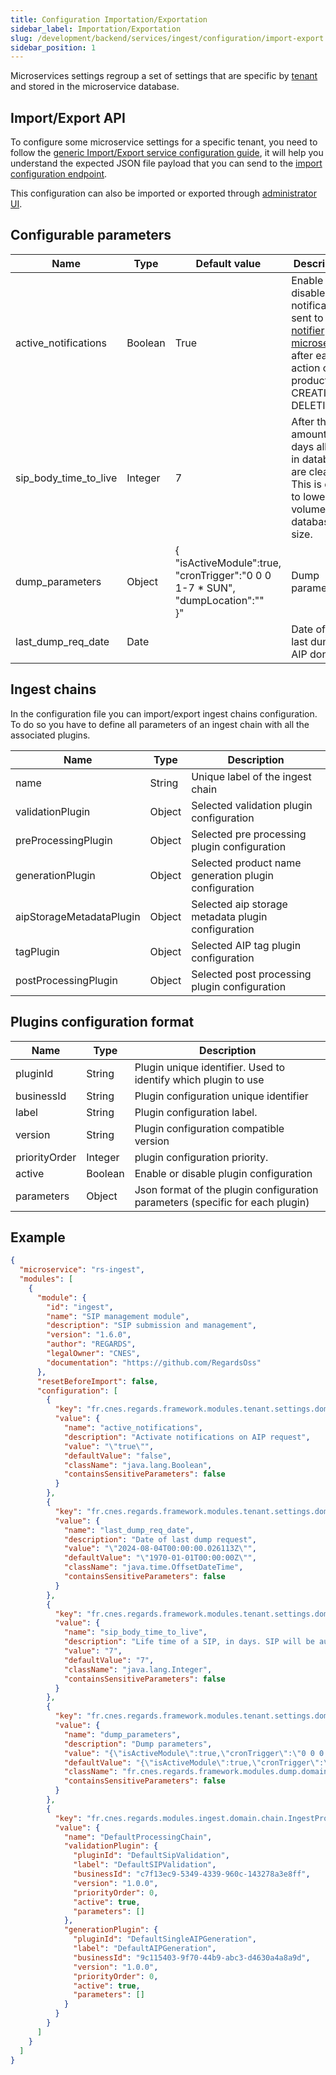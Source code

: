 ```yaml
---
title: Configuration Importation/Exportation
sidebar_label: Importation/Exportation
slug: /development/backend/services/ingest/configuration/import-export
sidebar_position: 1
---
```



Microservices settings regroup a set of settings that are specific by [tenant](../../../concepts/03-multitenant.md)
and stored in the microservice database.

## Import/Export API

To configure some microservice settings for a specific tenant, you need to follow the [generic Import/Export service
configuration guide](../../common/import-export-configuration.md), it will help you understand the expected JSON
file payload that you can send to the
[import configuration endpoint](../api-guides/rest/api-swagger.mdx#tag/module-manager-controller/operation/importConfiguration).

This configuration can also be imported or exported
through [administrator UI](../../../../user-documentation/2-project-configuration/microservices.md).

## Configurable parameters

| Name                  | Type    | Default value                                                                                  | Description                                                                                                                                            |
|-----------------------|---------|------------------------------------------------------------------------------------------------|--------------------------------------------------------------------------------------------------------------------------------------------------------|
| active_notifications  | Boolean | True                                                                             <br/>         | Enable or disable notifications sent to [notifier microservice](../../../services/notifier/overview.md) after each action on a product CREATION, DELETION, .. |
| sip_body_time_to_live | Integer | 7                                                                                              | After this amount of days all SIP in database are cleared. This is done to lower the volume the database size.                                         |
| dump_parameters       | Object  | {<br/>"isActiveModule":true,<br/>"cronTrigger":"0 0 0 1-7 * SUN",<br/>"dumpLocation":""<br/>}" | Dump parameters.                                                                                                                                       |
| last_dump_req_date    | Date    |                                                                                                | Date of the last dump of AIP done                                                                                                                      

## Ingest chains

In the configuration file you can import/export ingest chains configuration. To do so you have to define all parameters
of an ingest chain with all the associated plugins.

| Name                     | Type   | Description                                           |
|--------------------------|--------|-------------------------------------------------------|
| name                     | String | Unique label of the ingest chain                      |
| validationPlugin         | Object | Selected validation plugin configuration              |
| preProcessingPlugin      | Object | Selected pre processing plugin configuration          |
| generationPlugin         | Object | Selected product name generation plugin configuration |
| aipStorageMetadataPlugin | Object | Selected aip storage metadata plugin configuration    |
| tagPlugin                | Object | Selected AIP tag  plugin configuration                |
| postProcessingPlugin     | Object | Selected post processing plugin configuration         |

## Plugins configuration format

| Name          | Type    | Description                                                                   |
|---------------|---------|-------------------------------------------------------------------------------|
| pluginId      | String  | Plugin unique identifier. Used to identify which plugin to use                |
| businessId    | String  | Plugin configuration unique identifier                                        |
| label         | String  | Plugin configuration label.                                                   |
| version       | String  | Plugin configuration compatible version                                       |
| priorityOrder | Integer | plugin configuration priority.                                                |
| active        | Boolean | Enable or disable plugin configuration                                        |
| parameters    | Object  | Json format of the plugin configuration parameters (specific for each plugin) | 

## Example

```json title='rs-ingest configuration file example'
{
  "microservice": "rs-ingest",
  "modules": [
    {
      "module": {
        "id": "ingest",
        "name": "SIP management module",
        "description": "SIP submission and management",
        "version": "1.6.0",
        "author": "REGARDS",
        "legalOwner": "CNES",
        "documentation": "https://github.com/RegardsOss"
      },
      "resetBeforeImport": false,
      "configuration": [
        {
          "key": "fr.cnes.regards.framework.modules.tenant.settings.domain.DynamicTenantSetting",
          "value": {
            "name": "active_notifications",
            "description": "Activate notifications on AIP request",
            "value": "\"true\"",
            "defaultValue": "false",
            "className": "java.lang.Boolean",
            "containsSensitiveParameters": false
          }
        },
        {
          "key": "fr.cnes.regards.framework.modules.tenant.settings.domain.DynamicTenantSetting",
          "value": {
            "name": "last_dump_req_date",
            "description": "Date of last dump request",
            "value": "\"2024-08-04T00:00:00.026113Z\"",
            "defaultValue": "\"1970-01-01T00:00:00Z\"",
            "className": "java.time.OffsetDateTime",
            "containsSensitiveParameters": false
          }
        },
        {
          "key": "fr.cnes.regards.framework.modules.tenant.settings.domain.DynamicTenantSetting",
          "value": {
            "name": "sip_body_time_to_live",
            "description": "Life time of a SIP, in days. SIP will be automatically removed at the term.",
            "value": "7",
            "defaultValue": "7",
            "className": "java.lang.Integer",
            "containsSensitiveParameters": false
          }
        },
        {
          "key": "fr.cnes.regards.framework.modules.tenant.settings.domain.DynamicTenantSetting",
          "value": {
            "name": "dump_parameters",
            "description": "Dump parameters",
            "value": "{\"isActiveModule\":true,\"cronTrigger\":\"0 0 0 1-7 * SUN\",\"dumpLocation\":\"\"}",
            "defaultValue": "{\"isActiveModule\":true,\"cronTrigger\":\"0 0 0 1-7 * SUN\",\"dumpLocation\":\"\"}",
            "className": "fr.cnes.regards.framework.modules.dump.domain.DumpParameters",
            "containsSensitiveParameters": false
          }
        },
        {
          "key": "fr.cnes.regards.modules.ingest.domain.chain.IngestProcessingChain",
          "value": {
            "name": "DefaultProcessingChain",
            "validationPlugin": {
              "pluginId": "DefaultSipValidation",
              "label": "DefaultSIPValidation",
              "businessId": "c7f13ec9-5349-4339-960c-143278a3e8ff",
              "version": "1.0.0",
              "priorityOrder": 0,
              "active": true,
              "parameters": []
            },
            "generationPlugin": {
              "pluginId": "DefaultSingleAIPGeneration",
              "label": "DefaultAIPGeneration",
              "businessId": "9c115403-9f70-44b9-abc3-d4630a4a8a9d",
              "version": "1.0.0",
              "priorityOrder": 0,
              "active": true,
              "parameters": []
            }
          }
        }
      ]
    }
  ]
}
```